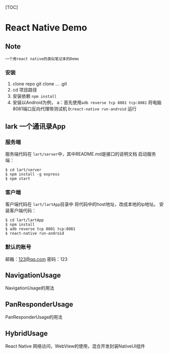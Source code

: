 [TOC]

# React Native Demo

## Note 
    一个用react native的类似笔记本的Demo

### 安装
1. clone repo
    git clone ... .git
2. cd 项目路径
3. 安装依赖  `npm install `
4. 安装以Android为例，
    a：首先使用`adb reverse tcp 8081 tcp:8081` 将电脑8081端口反向代理带测试机
    b:`react-native run-android`  运行

## lark 一个通讯录App

### 服务端
服务端代码在 `lart/server`中，其中README.md是接口的说明文档
启动服务端：
```
$ cd lart/server
$ npm install -g express
$ npm start
```
### 客户端
客户端代码在 `lart/lartApp`目录中
将代码中的host地址，改成本地的ip地址。
安装客户端代码：
```
$ cd lart/lartApp
$ npm install 
$ adb reverse tcp 8081 tcp:8081
$ react-native run-android
```

### 默认的账号
邮箱：123@qq.com
密码：123

## NavigationUsage

NavigationUsage的用法

## PanResponderUsage

PanResponderUsage的用法

## HybridUsage

React Native 网络访问，WebView的使用，混合开发封装NativeUI组件

